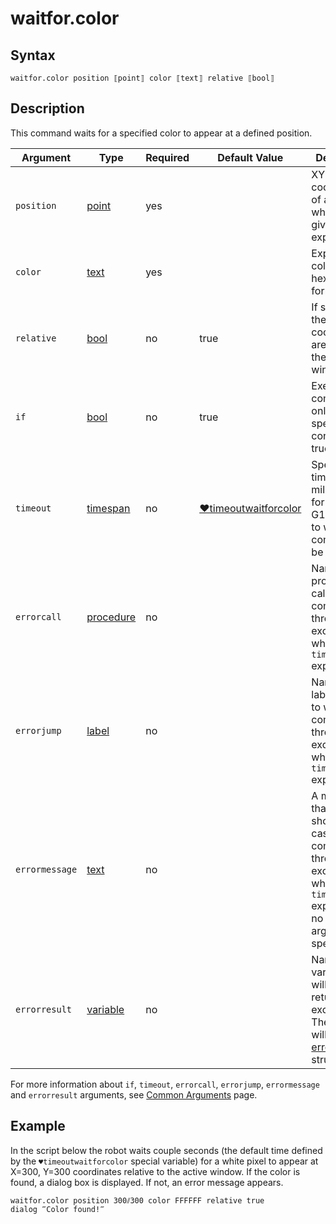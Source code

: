 # waitfor.color

## Syntax

```G1ANT
waitfor.color position ⟦point⟧ color ⟦text⟧ relative ⟦bool⟧
```

## Description

This command waits for a specified color to appear at a defined position.

| Argument | Type | Required | Default Value | Description |
| -------- | ---- | -------- | ------------- | ----------- |
|`position`| [point](https://manual.g1ant.com/link/G1ANT.Language/G1ANT.Language/Structures/PointStructure.md) | yes |  |XY coordinates of a pixel where a given color is expected|
|`color`| [text](https://manual.g1ant.com/link/G1ANT.Language/G1ANT.Language/Structures/TextStructure.md) | yes |  | Expected color value in hex RRGGBB format |
|`relative`| [bool](https://manual.g1ant.com/link/G1ANT.Language/G1ANT.Language/Structures/BooleanStructure.md) | no | true | If set to `true`, the coordinates are relative to the active window |
| `if`           | [bool](https://manual.g1ant.com/link/G1ANT.Language/G1ANT.Language/Structures/BooleanStructure.md) | no       | true                                                        | Executes the command only if a specified condition is true   |
| `timeout`      | [timespan](https://manual.g1ant.com/link/G1ANT.Language/G1ANT.Language/Structures/TimeSpanStructure.md) | no       | [♥timeoutwaitforcolor](https://manual.g1ant.com/link/G1ANT.Language/G1ANT.Addon.Core/Variables/TimeoutWaitForColor.md) | Specifies time in milliseconds for G1ANT.Robot to wait for the command to be executed |
| `errorcall`    | [procedure](https://manual.g1ant.com/link/G1ANT.Language/G1ANT.Language/Structures/ProcedureStructure.md) | no       |                                                             | Name of a procedure to call when the command throws an exception or when a given `timeout` expires |
| `errorjump`    | [label](https://manual.g1ant.com/link/G1ANT.Language/G1ANT.Language/Structures/LabelStructure.md) | no       |                                                             | Name of the label to jump to when the command throws an exception or when a given `timeout` expires |
| `errormessage` | [text](https://manual.g1ant.com/link/G1ANT.Language/G1ANT.Language/Structures/TextStructure.md) | no       |                                                             | A message that will be shown in case the command throws an exception or when a given `timeout` expires, and no `errorjump` argument is specified |
| `errorresult`  | [variable](https://manual.g1ant.com/link/G1ANT.Language/G1ANT.Language/Structures/VariableStructure.md) | no       |                                                             | Name of a variable that will store the returned exception. The variable will be of [error](https://manual.g1ant.com/link/G1ANT.Language/G1ANT.Language/Structures/ErrorStructure.md) structure  |

For more information about `if`, `timeout`, `errorcall`, `errorjump`, `errormessage` and `errorresult` arguments, see [Common Arguments](https://manual.g1ant.com/link/G1ANT.Manual/appendices/common-arguments.md) page.

## Example

In the script below the robot waits couple seconds (the default time defined by the `♥timeoutwaitforcolor` special variable) for a white pixel to appear at X=300, Y=300 coordinates relative to the active window. If the color is found, a dialog box is displayed. If not, an error message appears.

```G1ANT
waitfor.color position 300⫽300 color FFFFFF relative true
dialog ‴Color found!‴
```

